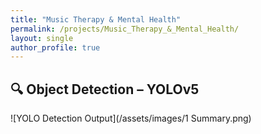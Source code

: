 ```yaml
---
title: "Music Therapy & Mental Health"
permalink: /projects/Music_Therapy_&_Mental_Health/
layout: single
author_profile: true
---
```

## 🔍 Object Detection – YOLOv5

![YOLO Detection Output](/assets/images/1 Summary.png)
